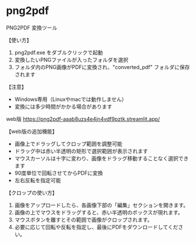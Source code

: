 # png2pdf
PNG2PDF 変換ツール

【使い方】
1. png2pdf.exe をダブルクリックで起動
2. 変換したいPNGファイルが入ったフォルダを選択
3. フォルダ内のPNG画像がPDFに変換され、"converted_pdf" フォルダに保存されます

【注意】
- Windows専用（Linuxやmacでは動作しません）
- 変換には多少時間がかかる場合があります

web版
https://png2pdf-aaab8uzs4e4jn4vdf9pztk.streamlit.app/

【web版の追加機能】
- 画像上でドラッグしてクロップ範囲を調整可能
- ドラッグ中は赤い半透明の矩形で選択範囲が表示されます
- マウスカーソルは十字に変わり、画像をドラッグ移動することなく選択できます
- 90度単位で回転させてからPDFに変換
- 左右反転を指定可能

【クロップの使い方】
1. 画像をアップロードしたら、各画像下部の「編集」セクションを開きます。
2. 画像の上でマウスをドラッグすると、赤い半透明のボックスが現れます。
3. マウスボタンを離すとその範囲で画像がクロップされます。
4. 必要に応じて回転や反転を指定し、最後にPDFをダウンロードしてください。

